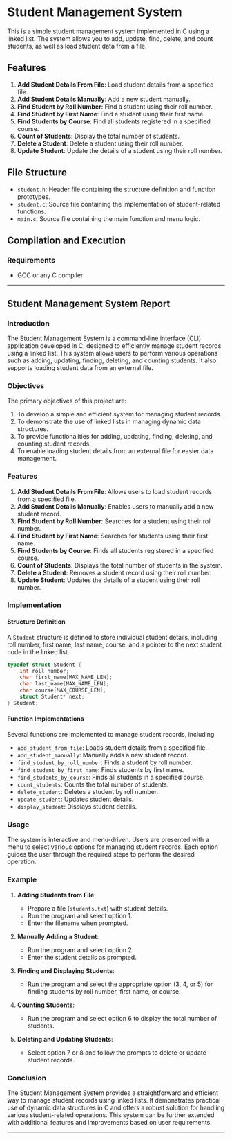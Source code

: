 # Student Management System

This is a simple student management system implemented in C using a linked list. The system allows you to add, update, find, delete, and count students, as well as load student data from a file.

## Features

1. **Add Student Details From File**: Load student details from a specified file.
2. **Add Student Details Manually**: Add a new student manually.
3. **Find Student by Roll Number**: Find a student using their roll number.
4. **Find Student by First Name**: Find a student using their first name.
5. **Find Students by Course**: Find all students registered in a specified course.
6. **Count of Students**: Display the total number of students.
7. **Delete a Student**: Delete a student using their roll number.
8. **Update Student**: Update the details of a student using their roll number.

## File Structure

- `student.h`: Header file containing the structure definition and function prototypes.
- `student.c`: Source file containing the implementation of student-related functions.
- `main.c`: Source file containing the main function and menu logic.

## Compilation and Execution

### Requirements

- GCC or any C compiler




---

## Student Management System Report

### Introduction

The Student Management System is a command-line interface (CLI) application developed in C, designed to efficiently manage student records using a linked list. This system allows users to perform various operations such as adding, updating, finding, deleting, and counting students. It also supports loading student data from an external file.

### Objectives

The primary objectives of this project are:
1. To develop a simple and efficient system for managing student records.
2. To demonstrate the use of linked lists in managing dynamic data structures.
3. To provide functionalities for adding, updating, finding, deleting, and counting student records.
4. To enable loading student details from an external file for easier data management.

### Features

1. **Add Student Details From File**: Allows users to load student records from a specified file.
2. **Add Student Details Manually**: Enables users to manually add a new student record.
3. **Find Student by Roll Number**: Searches for a student using their roll number.
4. **Find Student by First Name**: Searches for students using their first name.
5. **Find Students by Course**: Finds all students registered in a specified course.
6. **Count of Students**: Displays the total number of students in the system.
7. **Delete a Student**: Removes a student record using their roll number.
8. **Update Student**: Updates the details of a student using their roll number.

### Implementation

#### Structure Definition

A `Student` structure is defined to store individual student details, including roll number, first name, last name, course, and a pointer to the next student node in the linked list.

```c
typedef struct Student {
    int roll_number;
    char first_name[MAX_NAME_LEN];
    char last_name[MAX_NAME_LEN];
    char course[MAX_COURSE_LEN];
    struct Student* next;
} Student;
```

#### Function Implementations

Several functions are implemented to manage student records, including:

- `add_student_from_file`: Loads student details from a specified file.
- `add_student_manually`: Manually adds a new student record.
- `find_student_by_roll_number`: Finds a student by roll number.
- `find_student_by_first_name`: Finds students by first name.
- `find_students_by_course`: Finds all students in a specified course.
- `count_students`: Counts the total number of students.
- `delete_student`: Deletes a student by roll number.
- `update_student`: Updates student details.
- `display_student`: Displays student details.

### Usage

The system is interactive and menu-driven. Users are presented with a menu to select various options for managing student records. Each option guides the user through the required steps to perform the desired operation.

### Example

1. **Adding Students from File**:
   - Prepare a file (`students.txt`) with student details.
   - Run the program and select option 1.
   - Enter the filename when prompted.

2. **Manually Adding a Student**:
   - Run the program and select option 2.
   - Enter the student details as prompted.

3. **Finding and Displaying Students**:
   - Run the program and select the appropriate option (3, 4, or 5) for finding students by roll number, first name, or course.

4. **Counting Students**:
   - Run the program and select option 6 to display the total number of students.

5. **Deleting and Updating Students**:
   - Select option 7 or 8 and follow the prompts to delete or update student records.

### Conclusion

The Student Management System provides a straightforward and efficient way to manage student records using linked lists. It demonstrates practical use of dynamic data structures in C and offers a robust solution for handling various student-related operations. This system can be further extended with additional features and improvements based on user requirements.

---

